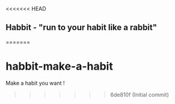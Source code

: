 <<<<<<< HEAD
## Habbit - "run to your habit like a rabbit"
=======
# habbit-make-a-habit
Make a habit you want !
>>>>>>> 6de810f (Initial commit)
